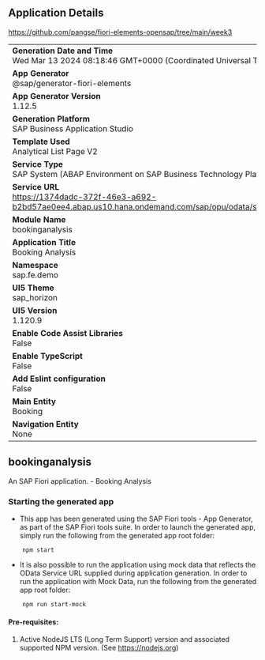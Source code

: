 ## Application Details

https://github.com/pangse/fiori-elements-opensap/tree/main/week3

|               |
| ------------- |
|**Generation Date and Time**<br>Wed Mar 13 2024 08:18:46 GMT+0000 (Coordinated Universal Time)|
|**App Generator**<br>@sap/generator-fiori-elements|
|**App Generator Version**<br>1.12.5|
|**Generation Platform**<br>SAP Business Application Studio|
|**Template Used**<br>Analytical List Page V2|
|**Service Type**<br>SAP System (ABAP Environment on SAP Business Technology Platform)|
|**Service URL**<br>https://1374dadc-372f-46e3-a692-b2bd57ae0ee4.abap.us10.hana.ondemand.com/sap/opu/odata/sap/ZUI_FE_BOOKING_001062_O2
|**Module Name**<br>bookinganalysis|
|**Application Title**<br> Booking Analysis|
|**Namespace**<br>sap.fe.demo|
|**UI5 Theme**<br>sap_horizon|
|**UI5 Version**<br>1.120.9|
|**Enable Code Assist Libraries**<br>False|
|**Enable TypeScript**<br>False|
|**Add Eslint configuration**<br>False|
|**Main Entity**<br>Booking|
|**Navigation Entity**<br>None|

## bookinganalysis

An SAP Fiori application. -  Booking Analysis

### Starting the generated app

-   This app has been generated using the SAP Fiori tools - App Generator, as part of the SAP Fiori tools suite.  In order to launch the generated app, simply run the following from the generated app root folder:

```
    npm start
```

- It is also possible to run the application using mock data that reflects the OData Service URL supplied during application generation.  In order to run the application with Mock Data, run the following from the generated app root folder:

```
    npm run start-mock
```

#### Pre-requisites:

1. Active NodeJS LTS (Long Term Support) version and associated supported NPM version.  (See https://nodejs.org)


